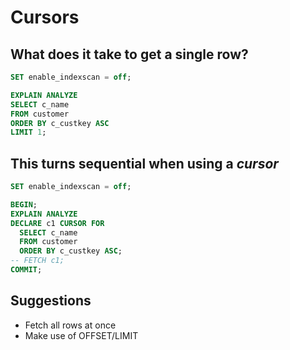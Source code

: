 # Cursors

## What does it take to get a single row?

```sql
SET enable_indexscan = off;

EXPLAIN ANALYZE
SELECT c_name
FROM customer
ORDER BY c_custkey ASC
LIMIT 1;
```


## This turns sequential when using a _cursor_

```sql
SET enable_indexscan = off;

BEGIN;
EXPLAIN ANALYZE
DECLARE c1 CURSOR FOR
  SELECT c_name
  FROM customer
  ORDER BY c_custkey ASC;
-- FETCH c1;
COMMIT;
```


## Suggestions

- Fetch all rows at once
- Make use of OFFSET/LIMIT

